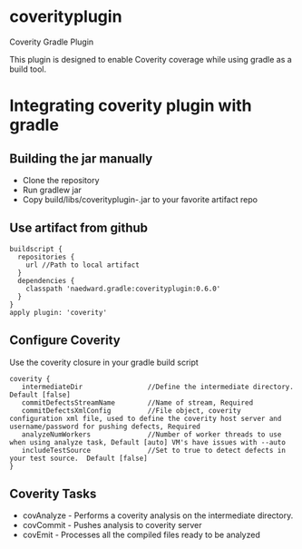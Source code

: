 coverityplugin
==============

Coverity Gradle Plugin

This plugin is designed to enable Coverity coverage while using gradle as a build tool.

Integrating coverity plugin with gradle
=======================================
Building the jar manually
-------------------------
* Clone the repository 
* Run gradlew jar
* Copy build/libs/coverityplugin-<version>.jar to your favorite artifact repo

Use artifact from github
------------------------

    buildscript {
      repositories {
        url //Path to local artifact
      }
      dependencies { 
        classpath 'naedward.gradle:coverityplugin:0.6.0'
      }
    }
    apply plugin: 'coverity'



Configure Coverity 
------------------
Use the coverity closure in your gradle build script

    coverity {
       intermediateDir                //Define the intermediate directory. Default [false]
       commitDefectsStreamName        //Name of stream, Required
       commitDefectsXmlConfig         //File object, coverity configuration xml file, used to define the coverity host server and username/password for pushing defects, Required 
       analyzeNumWorkers              //Number of worker threads to use when using analyze task, Default [auto] VM's have issues with --auto
       includeTestSource              //Set to true to detect defects in your test source.  Default [false]
    }
    

Coverity Tasks 
--------------
* covAnalyze - Performs a coverity analysis on the intermediate directory.
* covCommit - Pushes analysis to coverity server
* covEmit - Processes all the compiled files ready to be analyzed
